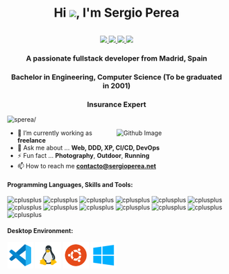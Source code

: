 <h1 align="center">Hi <img src="https://raw.githubusercontent.com/iampavangandhi/iampavangandhi/master/gifs/Hi.gif" width="30px">, I'm Sergio Perea</h1>
 <p align="center"><br/>
  
  <a href="https://www.sergioperea.net/">
    <img src="https://img.shields.io/badge/blog-my%20personal%20site-red">
  </a>
  
  <a href="https://twitter.com/SergioPereaDev">
    <img src="https://img.shields.io/badge/twitter-SergioPereaDev-blue">
  </a>
  
   <a href="https://www.linkedin.com/in/sergperea/">
    <img src="https://img.shields.io/badge/linkedin-sergperea-blue">
  </a>
  
  <a href="https://www.instagram.com/SergioPereaDev/">
    <img src="https://img.shields.io/badge/instagram-SergioPereaDev-red">
  </a>
  
  
</p>

<h3 align="center">A passionate fullstack developer from Madrid, Spain</h3>
<h3 align="center">Bachelor in Engineering, Computer Science (To be graduated in 2001)</h3>
<h3 align="center">Insurance Expert</h3>
<p align="left"> <img src=https://komarev.com/ghpvc/?username=sperea alt=sperea/></p>


<img width="50%" align="right" alt="Github Image" src="https://raw.githubusercontent.com/onimur/.github/master/.resources/git-header.svg" />


- 🔭 I’m currently working as **freelance**
- 💬 Ask me about ... **Web, DDD, XP, CI/CD, DevOps**
- ⚡ Fun fact ... **Photography**, **Outdoor**, **Running**
- 📫 How to reach me **contacto@sergioperea.net**
<h4>Programming Languages, Skills and Tools: </h4>
<p align="left">
  <img style="margin: auto;" src="https://raw.githubusercontent.com/sperea/devicon/master/icons/java/java-original.svg" alt=cplusplus width="45" height="45"/>
  <img style="margin: auto;" src="https://raw.githubusercontent.com/sperea/devicon/master/icons/python/python-original.svg" alt=cplusplus width="45" height="45"/>
  <img style="margin: auto;" src="https://raw.githubusercontent.com/sperea/devicon/master/icons/javascript/javascript-original.svg" alt=cplusplus width="45" height="45"/>
 <img style="margin: auto;" src="https://raw.githubusercontent.com/sperea/devicon/master/icons/spring/spring-original.svg" alt=cplusplus width="45" height="45"/>
 <img style="margin: auto;" src="https://raw.githubusercontent.com/sperea/devicon/master/icons/django/django-plain.svg" alt=cplusplus width="45" height="45"/>
 <img style="margin: auto;" src="https://raw.githubusercontent.com/sperea/devicon/master/icons/react/react-original.svg" alt=cplusplus width="45" height="45"/>
 <img style="margin: auto;" src="https://raw.githubusercontent.com/sperea/devicon/master/icons/vuejs/vuejs-original.svg" alt=cplusplus width="45" height="45"/>
 <img style="margin: auto;" src="https://raw.githubusercontent.com/sperea/devicon/master/icons/nuxtjs/nuxtjs-original.svg" alt=cplusplus width="45" height="45"/>
 <img style="margin: auto;" src="https://raw.githubusercontent.com/sperea/devicon/master/icons/nextjs/nextjs-original.svg" alt=cplusplus width="45" height="45"/>


<img style="margin: auto;" src="https://raw.githubusercontent.com/sperea/devicon/master/icons/postgresql/postgresql-original.svg" alt=cplusplus width="45" height="45"/>
<img style="margin: auto;" src="https://github.com/sperea/devicon/blob/master/icons/mysql/mysql-original.svg" alt=cplusplus width="45" height="45"/>
<img style="margin: auto;" src="https://raw.githubusercontent.com/sperea/devicon/master/icons/mongodb/mongodb-original.svg" alt=cplusplus width="45" height="45"/>


 <img style="margin: auto;" src="https://raw.githubusercontent.com/sperea/devicon/master/icons/docker/docker-original.svg" alt=cplusplus width="45" height="45"/>
</p>

<h4>Desktop Environment: </h4>
<p align="left">
  <img style="margin: auto;" src="https://raw.githubusercontent.com/sachinverma53121/sachinverma53121/master/icons/vsc.png" alt=vs width="60" height="60"/>
  <img style="margin: auto;" src="https://raw.githubusercontent.com/sachinverma53121/sachinverma53121/master/icons/linux.png" alt=linux width="60" height="60"/>
  <img style="margin: auto;" src="https://raw.githubusercontent.com/sachinverma53121/sachinverma53121/master/icons/ubuntu.png" alt=ubuntu width="60" height="60"/>
  <img style="margin: auto;" src="https://raw.githubusercontent.com/sachinverma53121/sachinverma53121/master/icons/win10.png" alt=windows10 width="60" height="60"/>
</p>




